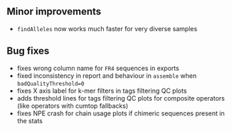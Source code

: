 ## Minor improvements

- `findAlleles` now works much faster for very diverse samples

## Bug fixes

- fixes wrong column name for `FR4` sequences in exports
- fixed inconsistency in report and behaviour in `assemble` when `badQualityThreshold=0`
- fixes X axis label for k-mer filters in tags filtering QC plots
- adds threshold lines for tags filtering QC plots for composite operators (like operators with cumtop fallbacks)
- fixes NPE crash for chain usage plots if chimeric sequences present in the stats
